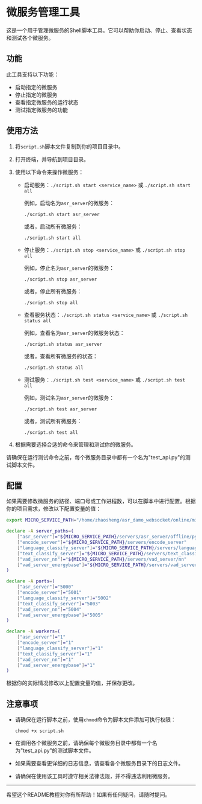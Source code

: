 # 微服务管理工具

这是一个用于管理微服务的Shell脚本工具。它可以帮助你启动、停止、查看状态和测试各个微服务。

## 功能

此工具支持以下功能：

- 启动指定的微服务
- 停止指定的微服务
- 查看指定微服务的运行状态
- 测试指定微服务的功能

## 使用方法

1. 将`script.sh`脚本文件复制到你的项目目录中。

2. 打开终端，并导航到项目目录。

3. 使用以下命令来操作微服务：

   - 启动服务：`./script.sh start <service_name>` 或 `./script.sh start all`
  
     例如，启动名为`asr_server`的微服务：
  
     ```
     ./script.sh start asr_server
     ```
  
     或者，启动所有微服务：
  
     ```
     ./script.sh start all
     ```

   - 停止服务：`./script.sh stop <service_name>` 或 `./script.sh stop all`
  
     例如，停止名为`asr_server`的微服务：
  
     ```
     ./script.sh stop asr_server
     ```
  
     或者，停止所有微服务：
  
     ```
     ./script.sh stop all
     ```

   - 查看服务状态：`./script.sh status <service_name>` 或 `./script.sh status all`
  
     例如，查看名为`asr_server`的微服务状态：
  
     ```
     ./script.sh status asr_server
     ```
  
     或者，查看所有微服务的状态：
  
     ```
     ./script.sh status all
     ```

   - 测试服务：`./script.sh test <service_name>` 或 `./script.sh test all`
  
     例如，测试名为`asr_server`的微服务：
  
     ```
     ./script.sh test asr_server
     ```
  
     或者，测试所有微服务：
  
     ```
     ./script.sh test all
     ```

4. 根据需要选择合适的命令来管理和测试你的微服务。

请确保在运行测试命令之前，每个微服务目录中都有一个名为"test_api.py"的测试脚本文件。

## 配置

如果需要修改微服务的路径、端口号或工作进程数，可以在脚本中进行配置。根据你的项目需求，修改以下配置变量的值：

```bash
export MICRO_SERVICE_PATH="/home/zhaosheng/asr_damo_websocket/online/microservice"

declare -A server_paths=(
    ["asr_server"]="${MICRO_SERVICE_PATH}/servers/asr_server/offline/python_cpu"
    ["encode_server"]="${MICRO_SERVICE_PATH}/servers/encode_server"
    ["language_classify_server"]="${MICRO_SERVICE_PATH}/servers/language_classify_server"
    ["text_classify_server"]="${MICRO_SERVICE_PATH}/servers/text_classify_server"
    ["vad_server_nn"]="${MICRO_SERVICE_PATH}/servers/vad_server/nn"
    ["vad_server_energybase"]="${MICRO_SERVICE_PATH}/servers/vad_server/energybase"
)

declare -A ports=(
    ["asr_server"]="5000"
    ["encode_server"]="5001"
    ["language_classify_server"]="5002"
    ["text_classify_server"]="5003"
    ["vad_server_nn"]="5004"
    ["vad_server_energybase"]="5005"
)

declare -A workers=(
    ["asr_server"]="1"
    ["encode_server"]="1"
    ["language_classify_server"]="1"
    ["text_classify_server"]="1"
    ["vad_server_nn"]="1"
    ["vad_server_energybase"]="1"
)
```

根据你的实际情况修改以上配置变量的值，并保存更改。

## 注意事项

- 请确保在运行脚本之前，使用`chmod`命令为脚本文件添加可执行权限：

  ```
  chmod +x script.sh
  ```

- 在调用各个微服务之前，请确保每个微服务目录中都有一个名为"test_api.py"的测试脚本文件。

- 如果需要查看更详细的日志信息，请查看各个微服务目录下的日志文件。

- 请确保在使用该工具时遵守相关法律法规，并不得违法利用微服务。

-------------------------------------------------------------------------------------------------------------------

希望这个README教程对你有所帮助！如果有任何疑问，请随时提问。